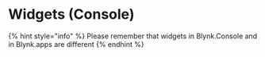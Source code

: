 # Widgets (Console)

{% hint style="info" %}
Please remember that widgets in Blynk.Console and in Blynk.apps are different
{% endhint %}
